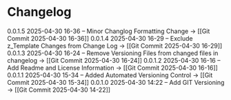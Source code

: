 # Changelog
0.0.1.5	2025-04-30 16-36 – Minor Changlog Formatting Change → [[Git Commit 2025-04-30 16-36]]
0.0.1.4    2025-04-30 16-29 – Exclude z_Template Changes from Change Log → [[Git Commit 2025-04-30 16-29]]
0.0.1.3    2025-04-30 16-24 – Remove Versioning Files from changed files in changelog → [[Git Commit 2025-04-30 16-24]]
0.0.1.2    2025-04-30 16-16 – Add Readme and License Information → [[Git Commit 2025-04-30 16-16]]
0.0.1.1    2025-04-30 15-34 – Added Automated Versioning Control → [[Git Commit 2025-04-30 15-34]]
0.0.1.0   2025-04-30 14:22 – Add GIT Versioning → [[Git Commit 2025-04-30 14-22]]


